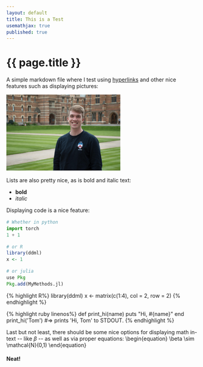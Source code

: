 ```yaml
---
layout: default
title: This is a Test
usemathjax: true
published: true
---
```


# {{ page.title }}

A simple markdown file where I test using [hyperlinks](/assets/cv/wiemann_CV_2021_11_06.pdf) and other nice features such as displaying pictures:

<img src="/assets/images/thomaswiemann.jpg" alt="drawing" width="300"/>

Lists are also pretty nice, as is bold and italic text:

- **bold**
- _italic_

Displaying code is a nice feature:
```python
# Whether in python
import torch
1 + 1
```

```r
# or R
library(ddml)
x <- 1
```

```julia
# or julia
use Pkg
Pkg.add(MyMethods.jl)
```

{% highlight R%}
library(ddml)
x <- matrix(c(1:4), col = 2, row = 2)
{% endhighlight %}

{% highlight ruby linenos%}
def print_hi(name)
  puts "Hi, #{name}"
end
print_hi('Tom')
#=> prints 'Hi, Tom' to STDOUT.
{% endhighlight %}

Last but not least, there should be some nice options for displaying math in-text -- like $\beta$ -- as well as via proper equations:
\begin{equation}
\beta \sim \mathcal{N}(0,1)
\end{equation}

#### Neat!
